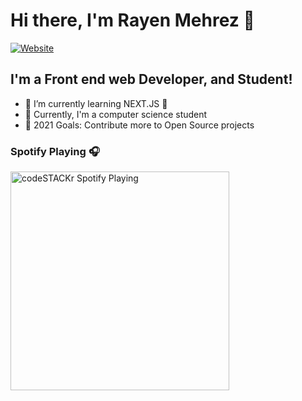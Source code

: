 <h1>Hi there, I'm Rayen Mehrez 👋</h1>

[![Website](https://img.shields.io/website?label=rayenmehrez.me&style=for-the-badge&url=https%3A%2F%2Fcodestackr.com)](https://rayenmehrez.me/)

## I'm a Front end web Developer, and Student!

- 🌱 I’m currently learning NEXT.JS 🤣
- 👯 Currently, I'm a computer science student
- 🥅 2021 Goals: Contribute more to Open Source projects

### Spotify Playing 🎧

[<img src="https://now-playing-codestackr.vercel.app/api/spotify-playing" alt="codeSTACKr Spotify Playing" width="350" />](https://open.spotify.com/user/swyqyimdc12jajde4vpwd2x1b)
